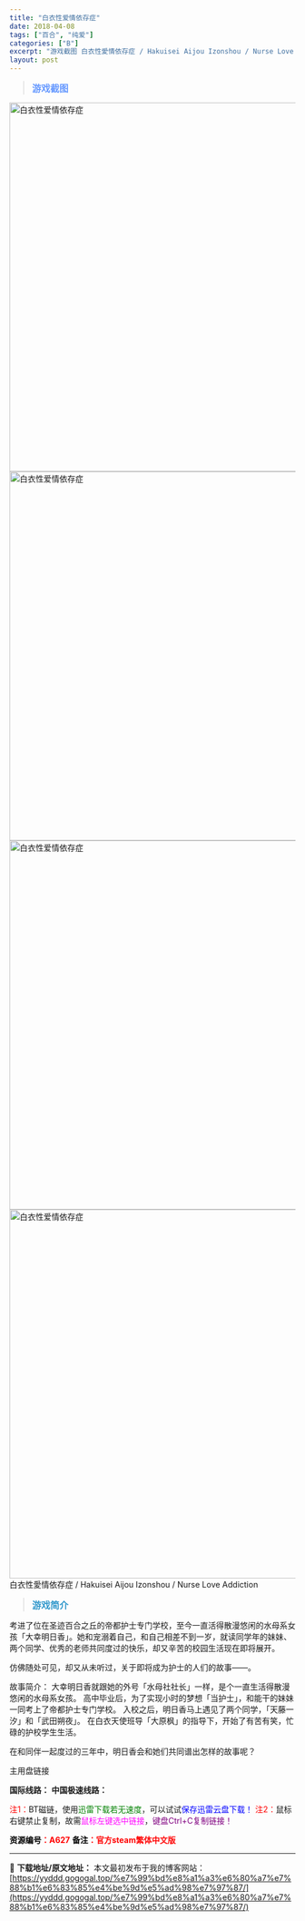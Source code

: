 ```yaml
---
title: "白衣性爱情依存症"
date: 2018-04-08
tags: ["百合", "纯爱"]
categories: ["B"]
excerpt: "游戏截图 白衣性愛情依存症 / Hakuisei Aijou Izonshou / Nurse Love Addiction 游戏简介 考进了位在圣迹百合之丘的帝都护士专门学校，至今一直活得散漫悠闲的水母系女孩「大幸明日香」。她和宠溺着自己，和自己相差不到一岁，就读同学年的妹妹、两个同学、优秀的老师&hellip;"
layout: post
---
```


<div>
<blockquote><b><span style="font-size: 12pt; color: #6699ff;">游戏截图</span></b></blockquote>
<div><img title="点击放大" src="https://yyddd.gogogal.top/wp-content/uploads/2025/04/20250424_680a1b6fab776.webp" alt="白衣性爱情依存症" width="650" /></div>
<div><img title="点击放大" src="https://yyddd.gogogal.top/wp-content/uploads/2025/04/20250424_680a1b7199df9.webp" alt="白衣性爱情依存症" width="650" /></div>
<div><img title="点击放大" src="https://yyddd.gogogal.top/wp-content/uploads/2025/04/20250424_680a1b732c5cc.webp" alt="白衣性爱情依存症" width="650" /></div>
<div><img title="点击放大" src="https://yyddd.gogogal.top/wp-content/uploads/2025/04/20250424_680a1b750f315.webp" alt="白衣性爱情依存症" width="650" /></div>
白衣性愛情依存症 / Hakuisei Aijou Izonshou / Nurse Love Addiction
<blockquote><b><span style="font-size: 12pt; color: #3399cc;">游戏简介</span></b></blockquote>
<div>

考进了位在圣迹百合之丘的帝都护士专门学校，至今一直活得散漫悠闲的水母系女孩「大幸明日香」。她和宠溺着自己，和自己相差不到一岁，就读同学年的妹妹、两个同学、优秀的老师共同度过的快乐，却又辛苦的校园生活现在即将展开。

仿佛随处可见，却又从未听过，关于即将成为护士的人们的故事——。

故事简介：
大幸明日香就跟她的外号「水母社社长」一样，是个一直生活得散漫悠闲的水母系女孩。
高中毕业后，为了实现小时的梦想「当护士」，和能干的妹妹一同考上了帝都护士专门学校。
入校之后，明日香马上遇见了两个同学，「天藤一汐」和「武田朔夜」。
在白衣天使班导「大原枫」的指导下，开始了有苦有笑，忙碌的护校学生生活。

在和同伴一起度过的三年中，明日香会和她们共同谱出怎样的故事呢？

</div>
</div>
<div class="panel panel-primary">
<div></div>
<div class="panel-heading">主用盘链接</div>
<div class="panel-body">

<b>国际线路：</b>
<b>中国极速线路：</b>


<span style="color: #ff0000;">注1：</span>BT磁链，使用<span style="color: #008000;">迅雷下载若无速度</span>，可以试试<span style="color: #0000ff;">保存迅雷云盘下载！</span>
<span style="color: #ff0000;">注2：</span>鼠标右键禁止复制，故需<span style="color: #ff00ff;">鼠标左键选中链接</span>，<span style="color: #800080;">键盘Ctrl+C复制链接！</span>

</div>
<div class="panel-footer"><span style="color: #ff0000;"><b><span style="color: #000000;">资源编号</span>：A627</b></span>
<span style="color: #ff0000;"><b><span style="color: #000000;">备注</span>：官方steam繁体中文版</b></span></div>
</div>

---
📖 **下载地址/原文地址：** 本文最初发布于我的博客网站：[https://yyddd.gogogal.top/%e7%99%bd%e8%a1%a3%e6%80%a7%e7%88%b1%e6%83%85%e4%be%9d%e5%ad%98%e7%97%87/](https://yyddd.gogogal.top/%e7%99%bd%e8%a1%a3%e6%80%a7%e7%88%b1%e6%83%85%e4%be%9d%e5%ad%98%e7%97%87/)
